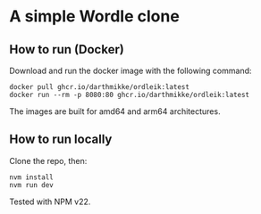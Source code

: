 # A simple Wordle clone

## How to run (Docker)

Download and run the docker image with the following command:

```
docker pull ghcr.io/darthmikke/ordleik:latest
docker run --rm -p 8080:80 ghcr.io/darthmikke/ordleik:latest
```

The images are built for amd64 and arm64 architectures.

## How to run locally

Clone the repo, then:

```
nvm install
nvm run dev
```

Tested with NPM v22.

